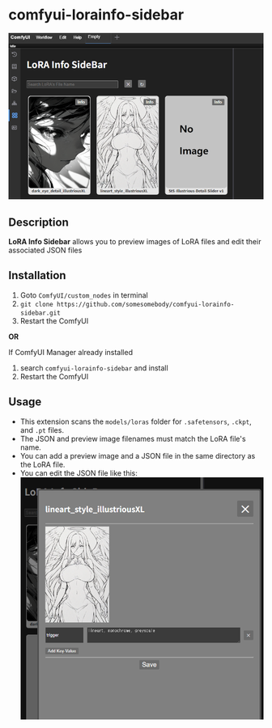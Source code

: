 # comfyui-lorainfo-sidebar

![Preview](readme_img/01.png)

## Description 
**LoRA Info Sidebar** allows you to preview images of LoRA files and edit their associated JSON files

## Installation
1. Goto `ComfyUI/custom_nodes` in terminal 
2. `git clone https://github.com/somesomebody/comfyui-lorainfo-sidebar.git`
3. Restart the ComfyUI

**OR**

If ComfyUI Manager already installed
1. search `comfyui-lorainfo-sidebar` and install 
2. Restart the ComfyUI

## Usage
- This extension scans the `models/loras` folder for `.safetensors`, `.ckpt`, and `.pt` files.
- The JSON and preview image filenames must match the LoRA file's name.
- You can add a preview image and a JSON file in the same directory as the LoRA file.
- You can edit the JSON file like this:
![Preview](readme_img/02.png)